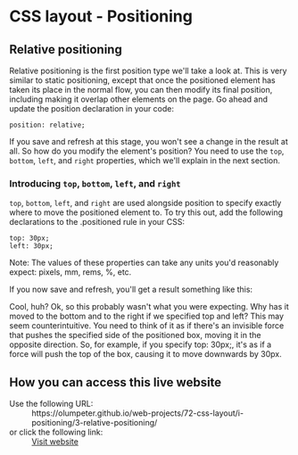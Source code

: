 # CSS layout - Positioning

## Relative positioning

Relative positioning is the first position type we'll take a look at. This is 
very similar to static positioning, except that once the positioned element 
has taken its place in the normal flow, you can then modify its final position, 
including making it overlap other elements on the page. Go ahead and update the 
position declaration in your code:

```
position: relative;
```

If you save and refresh at this stage, you won't see a change in the result at 
all. So how do you modify the element's position? You need to use the `top`, 
`bottom`, `left`, and `right` properties, which we'll explain in the next 
section.

### Introducing `top`, `bottom`, `left`, and `right`

`top`, `bottom`, `left`, and `right` are used alongside position to specify 
exactly where to move the positioned element to. To try this out, add the 
following declarations to the .positioned rule in your CSS:

```
top: 30px;
left: 30px;
```

Note: The values of these properties can take any units you'd reasonably 
expect: pixels, mm, rems, %, etc.

If you now save and refresh, you'll get a result something like this:

Cool, huh? Ok, so this probably wasn't what you were expecting. Why has it 
moved to the bottom and to the right if we specified top and left? This may 
seem counterintuitive. You need to think of it as if there's an invisible 
force that pushes the specified side of the positioned box, moving it in the 
opposite direction. So, for example, if you specify top: 30px;, it's as if a 
force will push the top of the box, causing it to move downwards by 30px.


## How you can access this live website

<dl>
  Use the following URL:
  <dd>
    https://olumpeter.github.io/web-projects/72-css-layout/i-positioning/3-relative-positioning/
  </dd>
  or click the following link:
  <dd>
    <a href="https://olumpeter.github.io/web-projects/72-css-layout/i-positioning/3-relative-positioning/">Visit website</a>
  </dd>
</dl>
